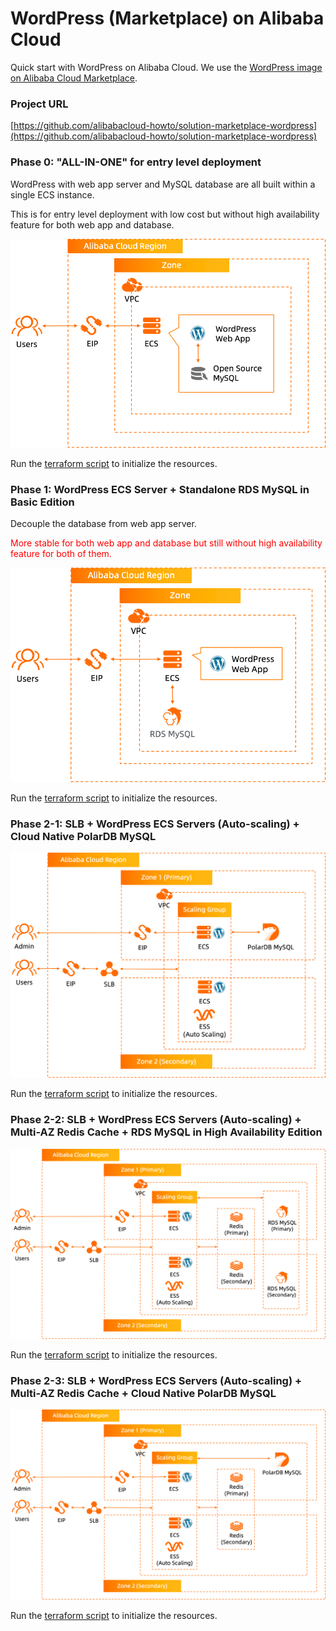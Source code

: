 # WordPress (Marketplace) on Alibaba Cloud
Quick start with WordPress on Alibaba Cloud. We use the [WordPress image on Alibaba Cloud Marketplace](https://marketplace.alibabacloud.com/products/56720001/WP_CMS_on_LAMP-sgcmjj00025386.html).

### Project URL
[https://github.com/alibabacloud-howto/solution-marketplace-wordpress](https://github.com/alibabacloud-howto/solution-marketplace-wordpress)


### Phase 0: "ALL-IN-ONE" for entry level deployment
WordPress with web app server and MySQL database are all built within a single ECS instance.

<span style="font-family: color: #FF0000;">This is for entry level deployment with low cost but without high availability feature for both web app and database.</span>

![image.png](https://github.com/alibabacloud-howto/solution-marketplace-wordpress/raw/master/images/archi-0.png)

Run the [terraform script](https://github.com/alibabacloud-howto/solution-marketplace-wordpress/blob/master/deployment/terraform/0_wordpress/main.tf) to initialize the resources.

### Phase 1: WordPress ECS Server + Standalone RDS MySQL in Basic Edition
Decouple the database from web app server.

<font color=#FF0000> More stable for both web app and database but still without high availability feature for both of them. </font>

![image.png](https://github.com/alibabacloud-howto/solution-marketplace-wordpress/raw/master/images/archi-1.png)

Run the [terraform script](https://github.com/alibabacloud-howto/solution-marketplace-wordpress/blob/master/deployment/terraform/1_wordpress_rds/main.tf) to initialize the resources.

### Phase 2-1: SLB + WordPress ECS Servers (Auto-scaling) + Cloud Native PolarDB MySQL

![image.png](https://github.com/alibabacloud-howto/solution-marketplace-wordpress/raw/master/images/archi-2-1.png)

Run the [terraform script](https://github.com/alibabacloud-howto/solution-marketplace-wordpress/blob/master/deployment/terraform/2_1_wordpress_slb_polardb/main.tf) to initialize the resources.

### Phase 2-2: SLB + WordPress ECS Servers (Auto-scaling) + Multi-AZ Redis Cache + RDS MySQL in High Availability Edition

![image.png](https://github.com/alibabacloud-howto/solution-marketplace-wordpress/raw/master/images/archi-2-2.png)

Run the [terraform script](https://github.com/alibabacloud-howto/solution-marketplace-wordpress/blob/master/deployment/terraform/2_2_wordpress_slb_redis_rds/main.tf) to initialize the resources.

### Phase 2-3: SLB + WordPress ECS Servers (Auto-scaling) + Multi-AZ Redis Cache + Cloud Native PolarDB MySQL

![image.png](https://github.com/alibabacloud-howto/solution-marketplace-wordpress/raw/master/images/archi-2-3.png)

Run the [terraform script](https://github.com/alibabacloud-howto/solution-marketplace-wordpress/blob/master/deployment/terraform/2_3_wordpress_slb_redis_polardb/main.tf) to initialize the resources.